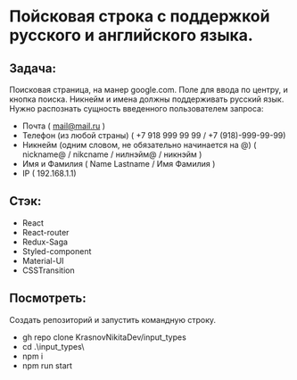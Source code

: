 # Пойсковая строка с поддержкой русского и английского языка. 

## Задача:
   Поисковая страница, на манер google.com.
   Поле для ввода по центру, и кнопка поиска.
   Никнейм и имена должны поддерживать русский язык.
   Нужно распознать сущность введенного пользователем запроса:
   - Почта ( mail@mail.ru )
   - Телефон (из любой страны) ( +7 918 999 99 99 / +7 (918)-999-99-99)
   - Никнейм (одним словом, не обязательно начинается на @) ( nickname@ / nikcname / нилнэйм@ / никнэйм )
   - Имя и Фамилия ( Name Lastname / Имя Фамилия )
   - IP ( 192.168.1.1)
    
## Стэк:
  - React
  - React-router
  - Redux-Saga
  - Styled-component
  - Material-UI
  - CSSTransition
 
 ## Посмотреть:
   Создать репозиторий и запустить командную строку.
   - gh repo clone KrasnovNikitaDev/input_types
   - cd .\input_types\
   - npm i 
   - npm run start

